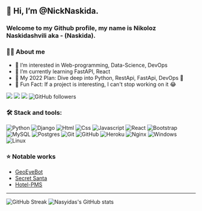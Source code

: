 ## 👋 Hi, I’m @NickNaskida. 
### Welcome to my Github profile, my name is **Nikoloz Naskidashvili** aka - (**Naskida**). 

### 👨‍💻 About me

- 👀 I’m interested in Web-programming, Data-Science, DevOps
- 🐍 I’m currently learning FastAPI, React
- 📅 My 2022 Plan: Dive deep into Python, RestApi, FastApi, DevOps 🌚  
- 💬 Fun Fact: If a project is interesting, I can't stop working on it 😂

<a href="https://www.facebook.com/nika.naskidashvili.50">![](https://img.shields.io/badge/Facebook-1877F2?style=flat&logo=facebook&logoColor=white)</a> <a href="https://www.instagram.com/nika_naskida/">![](https://img.shields.io/badge/Instagram-E4405F?style=flat&logo=instagram&logoColor=white)</a> ![](https://www.codewars.com/users/Nasyida/badges/micro)
 ![GitHub followers](https://img.shields.io/github/followers/NickNaskida?style=social)

### 🛠️ Stack and tools:
![Python](https://img.shields.io/badge/Python-blue.svg?style=flat&logo=python&logoColor=yellow)
![Django](https://img.shields.io/badge/Django-darkgreen.svg?style=flat&logo=django)
![Html](https://img.shields.io/badge/HTML5-E34F26?style=flat&logo=html5&logoColor=white)
![Css](https://img.shields.io/badge/CSS3-1572B6?style=flat&logo=css3&logoColor=white)
![Javascript](https://img.shields.io/badge/JavaScript-black?style=flat&logo=javascript&logoColor=yellow)
![React](	https://img.shields.io/badge/React-20232a?style=flat&logo=React&logoColor=61dafb)
![Bootstrap](https://img.shields.io/badge/Bootstrap-purple.svg?style=flat&logo=bootstrap&logoColor=white)
![MySQL](https://img.shields.io/badge/MySQL-gray.svg?style=flat&logo=mysql)
![Postgres](https://img.shields.io/badge/PostgreSQL-32658E.svg?style=flat&logo=PostgreSQL&logoColor=white)
![Git](https://img.shields.io/badge/Git-05122A.svg?style=flat&logo=git)
![GitHub](https://img.shields.io/badge/GitHub-black.svg?style=flat&logo=github)
![Heroku](https://img.shields.io/badge/Heroku-79589f.svg?style=flat&logo=heroku)
![Nginx](https://img.shields.io/badge/Nginx-green.svg?style=flat&logo=Nginx)
![Windows](https://img.shields.io/badge/Windows-0078D6?style=flat&logo=windows&logoColor=white)
![Linux](https://img.shields.io/badge/Linux-FFFFFF?style=flat&logo=linux&logoColor=black)

### ⭐ **Notable works**
- [GeoEyeBot](https://t.me/GeoEyeBot)
- [Secret Santa](https://secretsanta.ga/)
- [Hotel-PMS](https://github.com/NickNaskida/Hotel-PMS-preview)

---
![GitHub Streak](http://github-readme-streak-stats.herokuapp.com?user=NickNaskida&hide_border=true5&theme=chartreuse-dark)
![Nasyidas's GitHub stats](https://github-readme-stats.vercel.app/api?username=NickNaskida&theme=chartreuse-dark&show_icons=true) 







